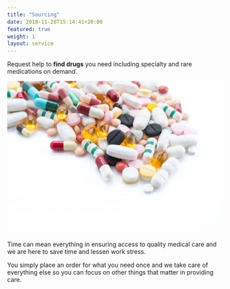 ```yaml
---
title: "Sourcing"
date: 2018-11-28T15:14:41+20:00  
featured: true
weight: 1
layout: service
---
```


Request help to **find drugs** you need including specialty and rare medications on demand.

![Pharm drugs](/images/illustrations/medicines.webp)

Time can mean everything in ensuring access to quality medical care and we are here to save time and lessen work stress. 

You simply place an order for what you need once and we take care of everything else so you can focus on other things that matter in providing care.

